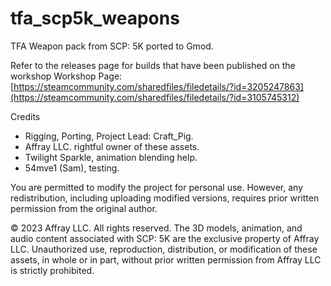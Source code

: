 # tfa_scp5k_weapons
 TFA Weapon pack from SCP: 5K ported to Gmod.

Refer to the releases page for builds that have been published on the workshop
Workshop Page: [https://steamcommunity.com/sharedfiles/filedetails/?id=3205247863](https://steamcommunity.com/sharedfiles/filedetails/?id=3105745312)

Credits
- Rigging, Porting, Project Lead: Craft_Pig.
- Affray LLC. rightful owner of these assets.
- Twilight Sparkle, animation blending help.
- 54mve1 (Sam), testing.

  
You are permitted to modify the project for personal use. However, any redistribution, including uploading modified versions, requires prior written permission from the original author.

© 2023 Affray LLC. All rights reserved. The 3D models, animation, and audio content associated with SCP: 5K
are the exclusive property of Affray LLC. Unauthorized use, reproduction, distribution, or modification of these assets,
in whole or in part, without prior written permission from Affray LLC is strictly prohibited.
